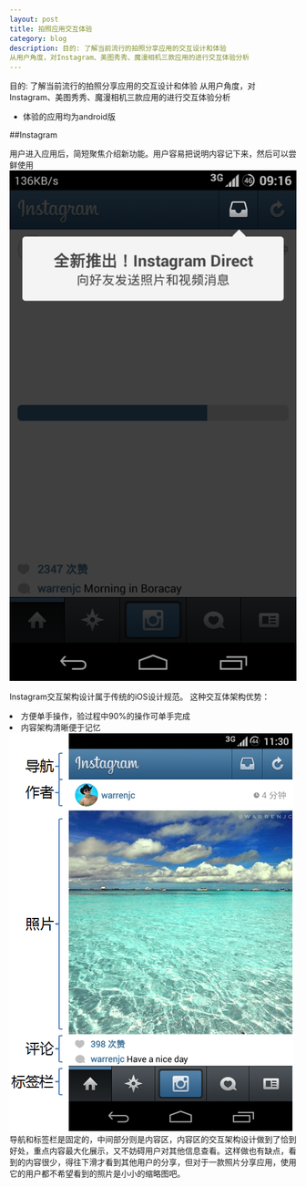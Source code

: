 ```yaml
---
layout: post
title: 拍照应用交互体验
category: blog
description: 目的: 了解当前流行的拍照分享应用的交互设计和体验
从用户角度，对Instagram、美图秀秀、魔漫相机三款应用的进行交互体验分析
---
```


目的: 了解当前流行的拍照分享应用的交互设计和体验
从用户角度，对Instagram、美图秀秀、魔漫相机三款应用的进行交互体验分析


<ul>
    <li>体验的应用均为android版</li>
</ul>



##Instagram

用户进入应用后，简短聚焦介绍新功能。用户容易把说明内容记下来，然后可以尝鲜使用
<img src="/images/blog/拍照应用/图片1.png">

Instagram交互架构设计属于传统的iOS设计规范。
这种交互体架构优势：
<li>方便单手操作，验过程中90%的操作可单手完成</li>
<li>内容架构清晰便于记忆</li>
<img src="/images/blog/拍照应用/图片2.png">
导航和标签栏是固定的，中间部分则是内容区，内容区的交互架构设计做到了恰到好处，重点内容最大化展示，又不妨碍用户对其他信息查看。这样做也有缺点，看到的内容很少，得往下滑才看到其他用户的分享，但对于一款照片分享应用，使用它的用户都不希望看到的照片是小小的缩略图吧。
